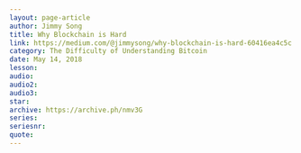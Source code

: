 ```yaml
---
layout: page-article
author: Jimmy Song
title: Why Blockchain is Hard
link: https://medium.com/@jimmysong/why-blockchain-is-hard-60416ea4c5c
category: The Difficulty of Understanding Bitcoin
date: May 14, 2018
lesson: 
audio: 
audio2: 
audio3: 
star: 
archive: https://archive.ph/nmv3G
series: 
seriesnr: 
quote: 
---
```

